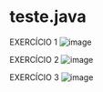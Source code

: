 # teste.java

EXERCÍCIO 1 
![image](https://github.com/r4ffa12/teste.java/assets/104738238/d4411d79-98ca-4211-9513-a33a378ebcd8)




EXERCÍCIO 2
![image](https://github.com/r4ffa12/teste.java/assets/104738238/df0ff2ba-dfa3-4f92-afaf-676aaec8f626)



EXERCÍCIO 3 
![image](https://github.com/r4ffa12/teste.java/assets/104738238/6780fad7-b814-46d5-bf42-7d8ec763c607)

